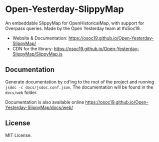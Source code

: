 # Open-Yesterday-SlippyMap
An embeddable SlippyMap for OpenHistoricalMap, with support for Overpass queries. Made by the Open Yesterday team at #oSoc19.

- Website & Documentation: https://osoc19.github.io/Open-Yesterday-SlippyMap/
- CDN for the library: https://osoc19.github.io/Open-Yesterday-SlippyMap/SlippyMap.js


## Documentation

Generate documentation by cd'ing to the root of the project and running `jsdoc -c docs/jsdoc.conf.json`. 
The documentation will be found in the `docs/web` folder.

Documentation is also available online https://osoc19.github.io/Open-Yesterday-SlippyMap/docs/web/

## License

MIT License.
